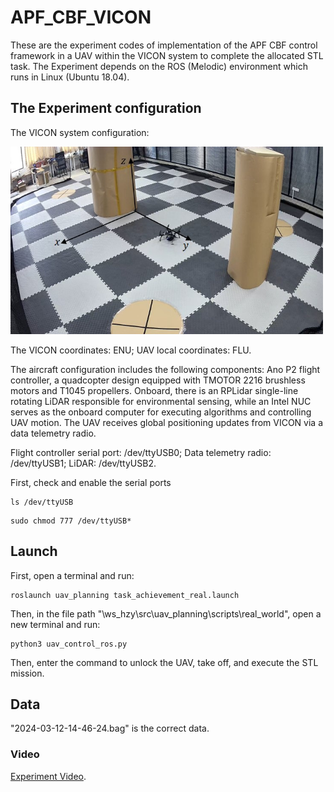 # APF_CBF_VICON
These are the experiment codes of implementation of the APF CBF control framework in a UAV within the VICON system to complete the allocated STL task.
The Experiment depends on the ROS (Melodic) environment which runs in Linux (Ubuntu 18.04).

## The Experiment configuration 
<!-- ![This is an alt text.](/image/lab_env_xyz.jpg "The VICON system configuration.")-->
The VICON system configuration:

<img src="/image/lab_env_xyz.jpg" alt="This is an alt text." style="width:500px;height:300px;">

The VICON coordinates: ENU; UAV local coordinates: FLU.

The aircraft configuration includes the following components: Ano P2 flight controller, a quadcopter design equipped with TMOTOR 2216 brushless motors and T1045 propellers. Onboard, there is an RPLidar single-line rotating LiDAR responsible for environmental sensing, while an Intel NUC serves as the onboard computer for executing algorithms and controlling UAV motion. The UAV receives global positioning updates from VICON via a data telemetry radio.

Flight controller serial port: /dev/ttyUSB0; Data telemetry radio: /dev/ttyUSB1; LiDAR: /dev/ttyUSB2.

First, check and enable the serial ports
```
ls /dev/ttyUSB
```
```
sudo chmod 777 /dev/ttyUSB*
```

## Launch
First, open a terminal and run:
```
roslaunch uav_planning task_achievement_real.launch
```
Then, in the file path "\ws_hzy\src\uav_planning\scripts\real_world", open a new terminal and run:
```
python3 uav_control_ros.py
```
Then, enter the command to unlock the UAV, take off, and execute the STL mission.

## Data
"2024-03-12-14-46-24.bag" is the correct data.

### Video
[Experiment Video](https://vimeo.com/manage/videos/924906196).
